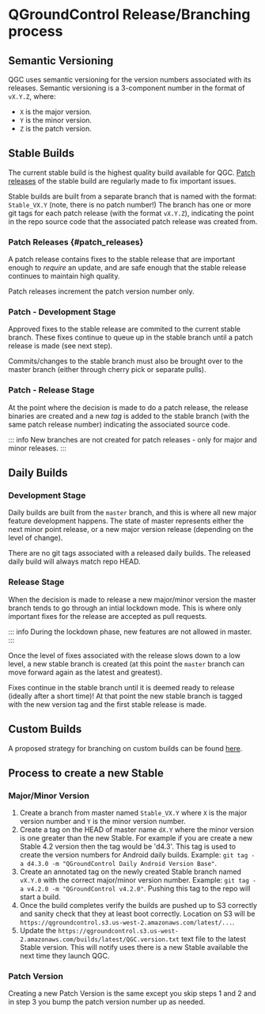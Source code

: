 # QGroundControl Release/Branching process

## Semantic Versioning

QGC uses semantic versioning for the version numbers associated with its releases. Semantic versioning is a 3-component number in the format of `vX.Y.Z`, where:

* `X` is the major version.
* `Y` is the minor version.
* `Z` is the patch version.

## Stable Builds

The current stable build is the highest quality build available for QGC. [Patch releases](#patch_releases) of the stable build are regularly made to fix important issues.

Stable builds are built from a separate branch that is named with the format: `Stable_VX.Y` (note, there is no patch number!) The branch has one or more git tags for each patch release (with the format `vX.Y.Z`), indicating the point in the repo source code that the associated patch release was created from.

### Patch Releases {#patch_releases}

A patch release contains fixes to the stable release that are important enough to *require* an update, and are safe enough that the stable release continues to maintain high quality.

Patch releases increment the patch version number only.

### Patch - Development Stage

Approved fixes to the stable release are commited to the current stable branch. These fixes continue to queue up in the stable branch until a patch release is made (see next step).

Commits/changes to the stable branch must also be brought over to the master branch (either through cherry pick or separate pulls).

### Patch - Release Stage

At the point where the decision is made to do a patch release, the release binaries are created and a new *tag* is added to the stable branch (with the same patch release number) indicating the associated source code.

::: info
New branches are not created for patch releases - only for major and minor releases.
:::


## Daily Builds

### Development Stage

Daily builds are built from the `master` branch, and this is where all new major feature development happens. The state of master represents either the next minor point release, or a new major version release (depending on the level of change).

There are no git tags associated with a released daily builds. The released daily build will always match repo HEAD.

### Release Stage

When the decision is made to release a new major/minor version the master branch tends to go through an intial lockdown mode. This is where only important fixes for the release are accepted as pull requests.

::: info
During the lockdown phase, new features are not allowed in master.
:::


Once the level of fixes associated with the release slows down to a low level, a new stable branch is created (at this point the `master` branch can move forward again as the latest and greatest).

Fixes continue in the stable branch until it is deemed ready to release (ideally after a short time)! At that point the new stable branch is tagged with the new version tag and the first stable release is made.

## Custom Builds

A proposed strategy for branching on custom builds can be found [here](custom_build/ReleaseBranchingProcess.md).

## Process to create a new Stable

### Major/Minor Version

1. Create a branch from master named `Stable_VX.Y` where `X` is the major version number and `Y` is the minor version number.
1. Create a tag on the HEAD of master name `dX.Y` where the minor version is one greater than the new Stable. For example if you are create a new Stable 4.2 version then the tag would be 'd4.3'. This tag is used to create the version numbers for Android daily builds. Example: `git tag -a d4.3.0 -m "QGroundControl Daily Android Version Base"`.
1. Create an annotated tag on the newly created Stable branch named `vX.Y.0` with the correct major/minor version number. Example: `git tag -a v4.2.0 -m "QGroundControl v4.2.0"`. Pushing this tag to the repo will start a build.
1. Once the build completes verify the builds are pushed up to S3 correctly and sanity check that they at least boot correctly. Location on S3 will be `https://qgroundcontrol.s3.us-west-2.amazonaws.com/latest/...`.
1. Update the `https://qgroundcontrol.s3.us-west-2.amazonaws.com/builds/latest/QGC.version.txt` text file to the latest Stable version. This will notify uses there is a new Stable available the next time they launch QGC.

### Patch Version

Creating a new Patch Version is the same except you skip steps 1 and 2 and in step 3 you bump the patch version number up as needed.